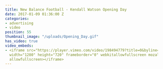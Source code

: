 ```yaml
---
title: New Balance Football - Kendall Watson Opening Day
date: 2017-01-09 01:36:00 Z
categories:
- advertising
- video
position: 55
thumbnail_image: "/uploads/Opening_Day.gif"
has_video: true
video_embeds:
- <iframe src="https://player.vimeo.com/video/198494779?title=0&byline=0&portrait=0"
  width="1280" height="720" frameborder="0" webkitallowfullscreen mozallowfullscreen
  allowfullscreen></iframe>
---
```


